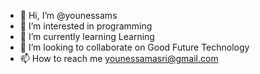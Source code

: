 - 👋 Hi, I’m @younessams
- 👀 I’m interested in programming
- 🌱 I’m currently learning Learning
- 💞️ I’m looking to collaborate on Good Future Technology
- 📫 How to reach me younessamasri@gmail.com

<!---
younessams/younessams is a ✨ special ✨ repository because its `README.md` (this file) appears on your GitHub profile.
You can click the Preview link to take a look at your changes.
--->
